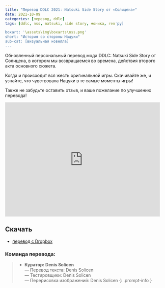 ```yaml
---
title: "Перевод DDLC 2021: Natsuki Side Story от «Солицена»"
date: 2021-10-09
categories: [перевод, ddlc]
tags: [ddlc, nss, natsuki, side story, моника, ren'py]

boxart: '\assets\img\boxarts\nss.png'
short: "История со стороны Нацуки"
sub-cat: [визуальная новелла]
---
```

Обновленный персональный перевод мода DDLC: Natsuki Side Story от Солицена, 
в котором мы возвращаемся во времена, действия второго акта основного сюжета.

Когда и происходит вся жесть оригинальной игры.
Скачивайте же, и узнайте, что чувствовала Нацуки в те самые моменты игры!

Также не забудьте оставить отзыв, и ваше пожелание по улучшению перевода!

<iframe width="100%" height="371px" src="https://www.youtube.com/embed/ns96bGibff8?start=0&loop=1&rel=0&" frameborder="0" allow="accelerometer; encrypted-media; gyroscope; picture-in-picture" allowfullscreen rel=0 class="video"></iframe>

## Скачать
* [перевод с Dropbox](https://www.dropbox.com/s/32c3g1kpxxi5dp0/DDLC_NSS_Russian.exe?dl=0)

### Команда перевода:
> * **Куратор: Denis Solicen** 
<br> — Перевод текста: Denis Solicen
<br> — Тестировщики: Denis Solicen
<br> — Перерисовка изображений: Denis Solicen
{: .prompt-info }